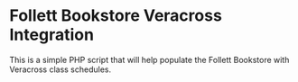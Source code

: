 # Follett Bookstore Veracross Integration

This is a simple PHP script that will help populate the Follett 
Bookstore with Veracross class schedules.
